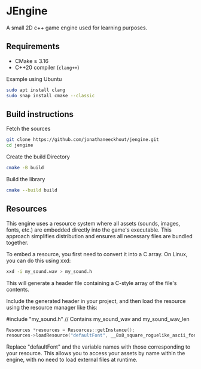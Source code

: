 # JEngine

A small 2D c++ game engine used for learning purposes.


## Requirements

- CMake ≥ 3.16
- C++20 compiler (`clang++`)

Example using Ubuntu
```bash
sudo apt install clang
sudo snap install cmake --classic
```

## Build instructions

Fetch the sources
```bash
git clone https://github.com/jonathaneeckhout/jengine.git
cd jengine
```

Create the build Directory
``` bash
cmake -B build
```

Build the library
``` bash
cmake --build build
```

## Resources
This engine uses a resource system where all assets (sounds, images, fonts, etc.) are embedded directly into the game's executable. This approach simplifies distribution and ensures all necessary files are bundled together.

To embed a resource, you first need to convert it into a C array. On Linux, you can do this using xxd:

```bash
xxd -i my_sound.wav > my_sound.h
```

This will generate a header file containing a C-style array of the file's contents.

Include the generated header in your project, and then load the resource using the resource manager like this:

#include "my_sound.h" // Contains my_sound_wav and my_sound_wav_len

```c++
Resources *resources = Resources::getInstance();
resources->loadResource("defaultFont", __8x8_square_roguelike_ascii_font_ttf, __8x8_square_roguelike_ascii_font_ttf_len);
```

Replace "defaultFont" and the variable names with those corresponding to your resource. This allows you to access your assets by name within the engine, with no need to load external files at runtime.
